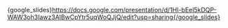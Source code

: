 {google_slides}https://docs.google.com/presentation/d/1HI-bEel5kDQP-WAW3oh3Iawz3AlBwCpYtr5uqWoQJjQ/edit?usp=sharing{/google_slides}
